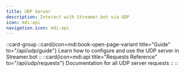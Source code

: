 ```yaml
---
title: UDP Server
description: Interact with Streamer.bot via UDP
icon: mdi:api
navigation.icon: mdi:api
---
```


::card-group
  ::card{icon=mdi:book-open-page-variant title="Guide" to="/api/udp/guide"}
    Learn how to configure and use the UDP server in Streamer.bot
  ::
  ::card{icon=mdi:api title="Requests Reference" to="/api/udp/requests"}
    Documentation for all UDP server requests
  ::
::

